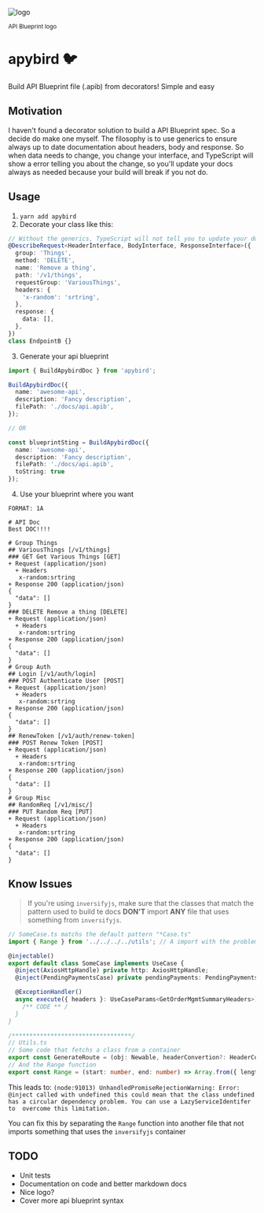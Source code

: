 ![logo](https://github.com/apiaryio/api-blueprint/raw/master/assets/logo_apiblueprint.png)

<sub>API Blueprint logo</sub>

# apybird :bird:

Build API Blueprint file (.apib) from decorators! Simple and easy

## Motivation

I haven't found a decorator solution to build a API Blueprint spec. So a decide do make one myself. The filosophy is to use generics to ensure always up to date documentation about headers, body and response. So when data needs to change, you change your interface, and TypeScript will show a error telling you about the change, so you'll update your docs always as needed because your build will break if you not do.

## Usage

1. `yarn add apybird`
2. Decorate your class like this:

```typescript
// Without the generics, TypeScript will not tell you to update your doc :D
@DescribeRequest<HeaderInterface, BodyInterface, ResponseInterface>({
  group: 'Things',
  method: 'DELETE',
  name: 'Remove a thing',
  path: '/v1/things',
  requestGroup: 'VariousThings',
  headers: {
    'x-random': 'srtring',
  },
  response: {
    data: [],
  },
})
class EndpointB {}
```

3. Generate your api blueprint

```typescript
import { BuildApybirdDoc } from 'apybird';

BuildApybirdDoc({
  name: 'awesome-api',
  description: 'Fancy description',
  filePath: './docs/api.apib',
});

// OR

const blueprintSting = BuildApybirdDoc({
  name: 'awesome-api',
  description: 'Fancy description',
  filePath: './docs/api.apib',
  toString: true
});
```

4. Use your blueprint where you want

```apib
FORMAT: 1A

# API Doc
Best DOC!!!!

# Group Things
## VariousThings [/v1/things]
### GET Get Various Things [GET]
+ Request (application/json)
  + Headers
   x-random:srtring
+ Response 200 (application/json)
{
  "data": []
}
### DELETE Remove a thing [DELETE]
+ Request (application/json)
  + Headers
   x-random:srtring
+ Response 200 (application/json)
{
  "data": []
}
# Group Auth
## Login [/v1/auth/login]
### POST Authenticate User [POST]
+ Request (application/json)
  + Headers
   x-random:srtring
+ Response 200 (application/json)
{
  "data": []
}
## RenewToken [/v1/auth/renew-token]
### POST Renew Token [POST]
+ Request (application/json)
  + Headers
   x-random:srtring
+ Response 200 (application/json)
{
  "data": []
}
# Group Misc
## RandomReq [/v1/misc/]
### PUT Random Req [PUT]
+ Request (application/json)
  + Headers
   x-random:srtring
+ Response 200 (application/json)
{
  "data": []
}
```

## Know Issues

> If you're using `inversifyjs`, make sure that the classes that match the pattern used to build te docs **DON'T** import **ANY** file that uses something from `inversifyjs`.

```typescript
// SomeCase.ts matchs the default pattern "*Case.ts"
import { Range } from '../../../../utils'; // A import with the problem

@injectable()
export default class SomeCase implements UseCase {
  @inject(AxiosHttpHandle) private http: AxiosHttpHandle;
  @inject(PendingPaymentsCase) private pendingPayments: PendingPaymentsCase;

  @ExceptionHandler()
  async execute({ headers }: UseCaseParams<GetOrderMgmtSummaryHeaders>) {
    /** CODE ** /
  }
}

/**********************************/
// Utils.ts
// Some code that fetchs a class from a container
export const GenerateRoute = (obj: Newable, headerConvertion?: HeaderConvert) => ExpressRouterAdapter.adapt(GetFromContainer(obj), headerConvertion);
// And the Range function
export const Range = (start: number, end: number) => Array.from({ length: end - start + 1 }, (v, k) => k + start);
```

This leads to:
```(node:91013) UnhandledPromiseRejectionWarning: Error: @inject called with undefined this could mean that the class undefined has a circular dependency problem. You can use a LazyServiceIdentifer to  overcome this limitation.```

You can fix this by separating the `Range` function into another file that not imports something that uses the `inversifyjs` container

## TODO

- Unit tests
- Documentation on code and better markdown docs
- Nice logo?
- Cover more api blueprint syntax
